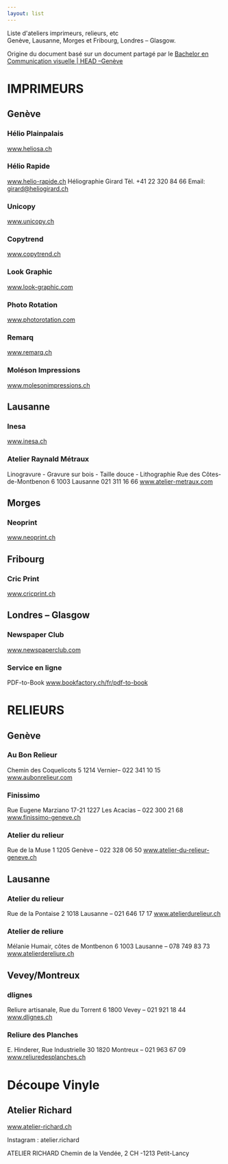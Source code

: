 ```yaml
---
layout: list
---
```


Liste d'ateliers imprimeurs, relieurs, etc   
Genève, Lausanne, Morges et Fribourg, Londres – Glasgow.

Origine du document basé sur un document partagé par le [Bachelor en Communication visuelle | HEAD&nbsp;–Genève](https://www.hesge.ch/head/formations-recherche/bachelor-en-communication-visuelle)


# IMPRIMEURS

## Genève

### Hélio Plainpalais
www.heliosa.ch

### Hélio Rapide
www.helio-rapide.ch
Héliographie Girard
Tèl. +41 22 320 84 66
Email: girard@heliogirard.ch

### Unicopy
www.unicopy.ch

### Copytrend
www.copytrend.ch

### Look Graphic
www.look-graphic.com

### Photo Rotation
www.photorotation.com

### Remarq
www.remarq.ch

### Moléson Impressions
www.molesonimpressions.ch


## Lausanne

### Inesa
www.inesa.ch

### Atelier Raynald Métraux
Linogravure - Gravure sur bois -
Taille douce - Lithographie
Rue des Côtes-de-Montbenon 6
1003 Lausanne
021 311 16 66
www.atelier-metraux.com


## Morges

### Neoprint
www.neoprint.ch


## Fribourg

### Cric Print
www.cricprint.ch


## Londres – Glasgow

### Newspaper Club
www.newspaperclub.com

### Service en ligne
PDF-to-Book
www.bookfactory.ch/fr/pdf-to-book




# RELIEURS


## Genève

### Au Bon Relieur
Chemin des Coquelicots 5
1214 Vernier– 022 341 10 15
www.aubonrelieur.com

### Finissimo
Rue Eugene Marziano 17-21
1227 Les Acacias – 022 300 21 68
www.finissimo-geneve.ch


### Atelier du relieur
Rue de la Muse 1
1205 Genève – 022 328 06 50
www.atelier-du-relieur-geneve.ch


## Lausanne

### Atelier du relieur
Rue de la Pontaise 2
1018 Lausanne – 021 646 17 17
www.atelierdurelieur.ch

### Atelier de reliure
Mélanie Humair,
côtes de Montbenon 6
1003 Lausanne – 078 749 83 73
www.atelierdereliure.ch


## Vevey/Montreux

### dlignes

Reliure artisanale, Rue du Torrent 6
1800 Vevey – 021 921 18 44
www.dlignes.ch


### Reliure des Planches
E. Hinderer, Rue Industrielle 30
1820 Montreux – 021 963 67 09
www.reliuredesplanches.ch


# Découpe Vinyle

## Atelier Richard

www.atelier-richard.ch

Instagram : atelier.richard

ATELIER RICHARD
Chemin de la Vendée, 2
CH -1213 Petit-Lancy
